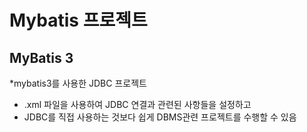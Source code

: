 # Mybatis 프로젝트
## MyBatis 3 

*mybatis3를 사용한 JDBC 프로젝트
* .xml 파일을 사용하여 JDBC 연결과 관련된 사항들을 설정하고
* JDBC를 직접 사용하는 것보다 쉽게 DBMS관련 프로젝트를 수행할 수 있음
